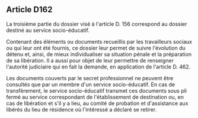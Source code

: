Article D162
----
La troisième partie du dossier visé à l'article D. 156 correspond au dossier
destiné au service socio-éducatif.

Contenant des éléments ou documents recueillis par les travailleurs sociaux ou
qui leur ont été fournis, ce dossier leur permet de suivre l'évolution du détenu
et, ainsi, de mieux individualiser sa situation pénale et la préparation de sa
libération. Il a aussi pour objet de leur permettre de renseigner l'autorité
judiciaire qui en fait la demande, en application de l'article D. 462.

Les documents couverts par le secret professionnel ne peuvent être consultés que
par un membre d'un service socio-éducatif. En cas de transfèrement, le service
socio-éducatif transmet ces documents sous pli fermé au service correspondant de
l'établissement de destination ou, en cas de libération et s'il y a lieu, au
comité de probation et d'assistance aux libérés du lieu de résidence où
l'intéressé a déclaré se retirer.
